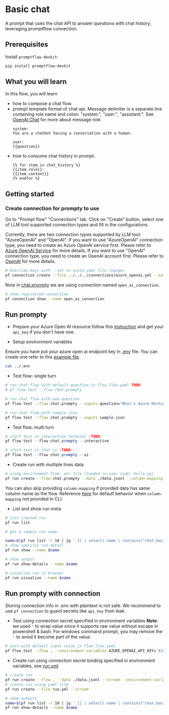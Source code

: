 # Basic chat
A prompt that uses the chat API to answer questions with chat history, leveraging promptflow connection.


## Prerequisites

Install `promptflow-devkit`:
```bash
pip install promptflow-devkit
```

## What you will learn

In this flow, you will learn
- how to compose a chat flow.
- prompt template format of chat api. Message delimiter is a separate line containing role name and colon: "system:", "user:", "assistant:".
See <a href="https://platform.openai.com/docs/api-reference/chat/create#chat/create-role" target="_blank">OpenAI Chat</a> for more about message role.
    ```jinja
    system:
    You are a chatbot having a conversation with a human.

    user:
    {{question}}
    ```
- how to consume chat history in prompt.
    ```jinja
    {% for item in chat_history %}
    {{item.role}}:
    {{item.content}}
    {% endfor %}
    ```

## Getting started

### Create connection for prompty to use
Go to "Prompt flow" "Connections" tab. Click on "Create" button, select one of LLM tool supported connection types and fill in the configurations.

Currently, there are two connection types supported by LLM tool: "AzureOpenAI" and "OpenAI". If you want to use "AzureOpenAI" connection type, you need to create an Azure OpenAI service first. Please refer to [Azure OpenAI Service](https://azure.microsoft.com/en-us/products/cognitive-services/openai-service/) for more details. If you want to use "OpenAI" connection type, you need to create an OpenAI account first. Please refer to [OpenAI](https://platform.openai.com/) for more details.

```bash
# Override keys with --set to avoid yaml file changes
pf connection create --file ../../../connections/azure_openai.yml --set api_key=<your_api_key> api_base=<your_api_base> --name open_ai_connection
```

Note in [chat.prompty](chat.prompty) we are using connection named `open_ai_connection`.
```bash
# show registered connection
pf connection show --name open_ai_connection
```

## Run prompty

- Prepare your Azure Open AI resource follow this [instruction](https://learn.microsoft.com/en-us/azure/cognitive-services/openai/how-to/create-resource?pivots=web-portal) and get your `api_key` if you don't have one.

- Setup environment variables

Ensure you have put your azure open ai endpoint key in [.env](../.env) file. You can create one refer to this [example file](../.env.example).

```bash
cat ../.env
```

- Test flow: single turn
```bash
# run chat flow with default question in flow.flex.yaml TODO
# pf flow test --flow chat.prompty

# run chat flow with new question
pf flow test --flow chat.prompty --inputs question="What's Azure Machine Learning?"

# run chat flow with sample.json
pf flow test --flow chat.prompty --inputs sample.json
```

- Test flow: multi turn
```powershell
# start test in interactive terminal (TODO)
pf flow test --flow chat.prompty --interactive

# start test in chat ui (TODO)
pf flow test --flow chat.prompty --ui
```

- Create run with multiple lines data
```bash
# using environment from .env file (loaded in user code: hello.py)
pf run create --flow chat.prompty --data ./data.jsonl --column-mapping question='${data.question}' --stream
```

You can also skip providing `column-mapping` if provided data has same column name as the flow.
Reference [here](https://aka.ms/pf/column-mapping) for default behavior when `column-mapping` not provided in CLI.

- List and show run meta
```bash
# list created run
pf run list

# get a sample run name

name=$(pf run list -r 10 | jq '.[] | select(.name | contains("chat_basic_")) | .name'| head -n 1 | tr -d '"')
# show specific run detail
pf run show --name $name

# show output
pf run show-details --name $name

# visualize run in browser
pf run visualize --name $name
```

## Run prompty with connection
Storing connection info in .env with plaintext is not safe. We recommend to use `pf connection` to guard secrets like `api_key` from leak.

- Test using connection secret specified in environment variables
**Note**: we used `'` to wrap value since it supports raw value without escape in powershell & bash. For windows command prompt, you may remove the `'` to avoid it become part of the value.

```bash
# test with default input value in flow.flex.yaml
pf flow test --flow . --environment-variables AZURE_OPENAI_API_KEY='${open_ai_connection.api_key}' AZURE_OPENAI_ENDPOINT='${open_ai_connection.api_base}'
```

- Create run using connection secret binding specified in environment variables, see [run.yml](run.yml)
```bash
# create run
pf run create --flow . --data ./data.jsonl --stream --environment-variables AZURE_OPENAI_API_KEY='${open_ai_connection.api_key}' AZURE_OPENAI_ENDPOINT='${open_ai_connection.api_base}' --column-mapping question='${data.question}'
# create run using yaml file
pf run create --file run.yml --stream

# show outputs
name=$(pf run list -r 10 | jq '.[] | select(.name | contains("chat_basic_")) | .name'| head -n 1 | tr -d '"')
pf run show-details --name $name
```
